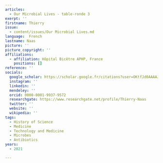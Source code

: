 ```yaml
---
articles:
  - Our Microbial Lives - table-ronde 3
exerpt: ''
firstname: Thierry
issue:
  - content/issues/Our Microbial Lives.md
language:  French
lastname: Naas
picture: ''
picture_copyright: ''
affiliations:
  - affiliation: Hôpital Bicêtre APHP, France
    positions: []
reference: ''
socials:
  google_scholar: https://scholar.google.fr/citations?user=OKtfJd0AAAAJ&hl=fr
  instagram: ''
  linkedin: ''
  mendeley: ''
  orcid: 0000-0001-9937-9572
  researchgate: https://www.researchgate.net/profile/Thierry-Naas
  twitter: ''
  website: ''
  wikipedia: ''
tags:
  - History of Science
  - Medicine
  - Technology and Medicine
  - Microbes
  - Antibiotics
years:
  - 2021

---
```

